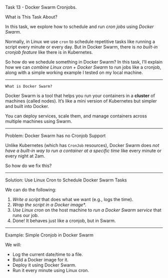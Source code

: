  Task 13 - Docker Swarm Cronjobs.

   What is This Task About?

In this task, we explore how to schedule and run *cron jobs* using *Docker Swarm*.

Normally, in Linux we use `cron` to schedule repetitive tasks like running a script every minute or every day. But in Docker Swarm, there is *no built-in cronjob feature* like there is in Kubernetes.

So how do we schedule something in Docker Swarm? In this task, I’ll explain how we can *combine Linux cron + Docker Swarm* to run jobs like a cronjob, along with a simple working example I tested on my local machine.

---

    What is Docker Swarm?

Docker Swarm is a tool that helps you run your containers in a **cluster** of machines (called nodes). It’s like a mini version of Kubernetes but simpler and built into Docker.

You can deploy services, scale them, and manage containers across multiple machines using Swarm.

---

Problem: Docker Swarm has no Cronjob Support

Unlike Kubernetes (which has `CronJob` resources), Docker Swarm does *not have a built-in way to run a container at a specific time* like every minute or every night at 2am.

So how do we fix this?

---

 Solution: Use Linux Cron to Schedule Docker Swarm Tasks

We can do the following:

1. *Write a script* that does what we want (e.g., logs the time).
2. *Wrap the script in a Docker image**.
3. *Use Linux cron* on the host machine to *run a Docker Swarm service* that runs our job.
4. Done! It behaves just like a cronjob, but in Swarm.

---

 Example: Simple Cronjob in Docker Swarm

We will:
- Log the current date/time to a file.
- Build a Docker image for it.
- Deploy it using Docker Swarm.
- Run it every minute using Linux cron.


